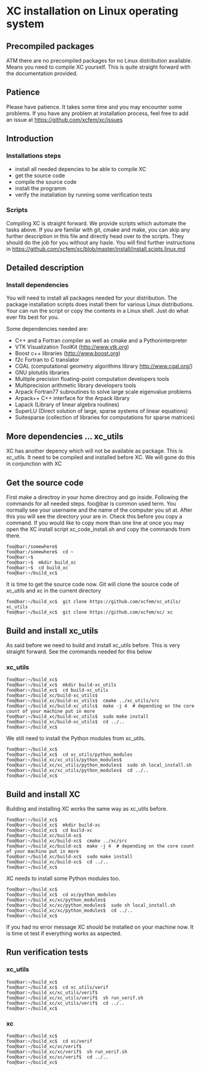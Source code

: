 XC installation on Linux operating system
=========================================

## Precompiled packages
ATM there are no precompiled packages for no Linux distribution available. 
Means you need to compile XC yourself. This is quite straight forward with the
documentation provided.


## Patience
Please have patience. It takes some time and you may encounter some problems. 
If you have any problem at installation process, feel free to add an issue at https://github.com/xcfem/xc/issues


## Introduction
### Installations steps
- install all needed depencies to be able to compile XC
- get the source code
- compile the source code
- install the programm
- verify the installation by running some verification tests


### Scripts
Compiling XC is straight forward. We provide scripts which automate the tasks above. 
If you are familar with git, cmake and make, you can skip any further description 
in this file and directly head over to the scripts. They should do the job for you without any hasle. 
You will find further instructions in https://github.com/xcfem/xc/blob/master/install/install.scipts.linux.md


## Detailed description
### Install dependencies
You will need to install all packages needed for your distribution. The package installation scripts does
install them for various Linux distributions. Your can run the script or copy the contents in a Linux shell.
Just do what ever fits best for you.

Some dependencies needed are:

- C++ and a Fortran compiler as well as cmake and a Pythoninterpreter
- VTK Visualization ToolKit (<http://www.vtk.org>)
- Boost c++ libraries (<http://www.boost.org>)
- f2c Fortran to C translator
- CGAL (computational geometry algorithms library <http://www.cgal.org/>)
- GNU plotutils libraries
- Multiple precision floating-point computation developers tools 
- Multiprecision arithmetic library developers tools
- Arpack Fortran77 subroutines to solve large scale eigenvalue problems
- Arpack++ C++ interface for the Arpack library
- Lapack (Library of linear algebra routines)
- SuperLU (Direct solution of large, sparse systems of linear equations)
- Suitesparse (collection of libraries for computations for sparse matrices)


## More dependencies ... xc_utils
XC has another depency which will not be available as package. This is xc_utils.
It need to be compiled and installed before XC. We will gone do this in conjunction with XC


## Get the source code
First make a directroy in your home directroy and go inside. Following the commands for all needed steps.
foo@bar is common used term. You normally see your username and the name of the computer you sit at.
After this you will see the directory your are in. Check this before you copy a command. If you would 
like to copy more than one line at once you may open the XC install script xc_code_install.sh and copy the
commands from there.
```console
foo@bar:/somewhere$
foo@bar:/somewhere$  cd ~
foo@bar:~$
foo@bar:~$  mkdir build_xc
foo@bar:~$  cd build_xc
foo@bar:~/build_xc$
```

It is time to get the source code now. Git will clone the source code of xc_utils and xc in the current directory
```console
foo@bar:~/build_xc$  git clone https://github.com/xcfem/xc_utils/ xc_utils
foo@bar:~/build_xc$  git clone https://github.com/xcfem/xc/ xc
```


## Build and install xc_utils
As said before we need to build and install xc_utils before. This is very straight forward.
See the commands needed for this below

### xc_utils
```console
foo@bar:~/build_xc$
foo@bar:~/build_xc$  mkdir build-xc_utils
foo@bar:~/build_xc$  cd build-xc_utils
foo@bar:~/build_xc/build-xc_utils$
foo@bar:~/build_xc/build-xc_utils$  cmake ../xc_utils/src
foo@bar:~/build_xc/build-xc_utils$  make -j 4  # depending on the core count of your machine put in more
foo@bar:~/build_xc/build-xc_utils$  sudo make install
foo@bar:~/build_xc/build-xc_utils$  cd ../..
foo@bar:~/build_xc$
```

We still need to install the Python modules from xc_utils.
```console
foo@bar:~/build_xc$
foo@bar:~/build_xc$  cd xc_utils/python_modules
foo@bar:~/build_xc/xc_utils/python_modules$
foo@bar:~/build_xc/xc_utils/python_modules$  sudo sh local_install.sh
foo@bar:~/build_xc/xc_utils/python_modules$  cd ../..
foo@bar:~/build_xc$
```


## Build and install XC
Building and installing XC works the same way as xc_utils before.

```console
foo@bar:~/build_xc$
foo@bar:~/build_xc$  mkdir build-xc
foo@bar:~/build_xc$  cd build-xc
foo@bar:~/build_xc/build-xc$
foo@bar:~/build_xc/build-xc$  cmake ../xc/src
foo@bar:~/build_xc/build-xc$  make -j 4  # depending on the core count of your machine put in more
foo@bar:~/build_xc/build-xc$  sudo make install
foo@bar:~/build_xc/build-xc$  cd ../..
foo@bar:~/build_xc$
```

XC needs to install some Python modules too.
```console
foo@bar:~/build_xc$
foo@bar:~/build_xc$  cd xc/python_modules
foo@bar:~/build_xc/xc/python_modules$
foo@bar:~/build_xc/xc/python_modules$  sudo sh local_install.sh
foo@bar:~/build_xc/xc/python_modules$  cd ../..
foo@bar:~/build_xc$
```

If you had no error message XC should be installed on your machine now. It is time ot test if 
everything works as aspected.


## Run verification tests
### xc_utils
```console
foo@bar:~/build_xc$
foo@bar:~/build_xc$  cd xc_utils/verif
foo@bar:~/build_xc/xc_utils/verif$
foo@bar:~/build_xc/xc_utils/verif$  sh run_verif.sh
foo@bar:~/build_xc/xc_utils/verif$  cd ../..
foo@bar:~/build_xc$
```

### xc
```console
foo@bar:~/build_xc$
foo@bar:~/build_xc$  cd xc/verif
foo@bar:~/build_xc/xc/verif$
foo@bar:~/build_xc/xc/verif$  sh run_verif.sh
foo@bar:~/build_xc/xc/verif$  cd ../..
foo@bar:~/build_xc$
```



